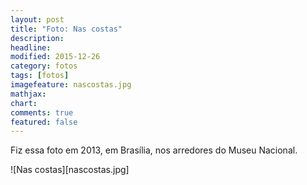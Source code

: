 ```yaml
---
layout: post
title: "Foto: Nas costas"
description:
headline:
modified: 2015-12-26
category: fotos
tags: [fotos]
imagefeature: nascostas.jpg
mathjax:
chart:
comments: true
featured: false
---
```


Fiz essa foto em 2013, em Brasília, nos arredores do Museu Nacional.

![Nas costas][nascostas.jpg]
